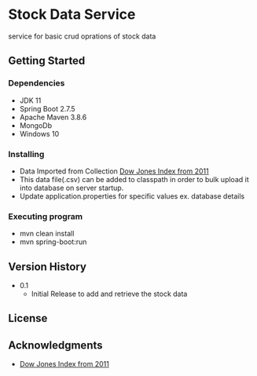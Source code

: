 # Stock Data Service

service for basic crud oprations of stock data

## Getting Started

### Dependencies

* JDK 11
* Spring Boot 2.7.5
* Apache Maven 3.8.6 
* MongoDb
* Windows 10

### Installing

* Data Imported from Collection [Dow Jones Index from 2011](http://archive.ics.uci.edu/ml/datasets/Dow+Jones+Index#)
* This data file(.csv) can be added to classpath in order to bulk upload it into database on server startup.
* Update application.properties for specific values ex. database details

### Executing program

* mvn clean install
* mvn spring-boot:run

## Version History

* 0.1
    * Initial Release to add and retrieve the stock data

## License


## Acknowledgments
* [Dow Jones Index from 2011](http://archive.ics.uci.edu/ml/datasets/Dow+Jones+Index#)



